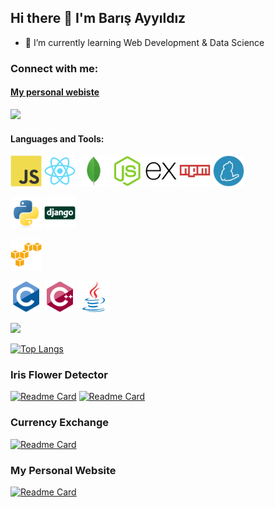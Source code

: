 ## Hi there 👋 I'm Barış Ayyıldız

- 🌱 I’m currently learning Web Development & Data Science

### Connect with me:
#### [My personal webiste](https://barisayyildiz.vercel.app/)
<a href="https://www.linkedin.com/in/bar%C4%B1%C5%9F-ayy%C4%B1ld%C4%B1z-627704174/">
  <img src="https://camo.githubusercontent.com/c8a9c5b414cd812ad6a97a46c29af67239ddaeae08c41724ff7d945fb4c047e5/68747470733a2f2f6564656e742e6769746875622e696f2f537570657254696e7949636f6e732f696d616765732f7376672f6c696e6b6564696e2e737667" width="50">
</a>  

#### Languages and Tools:
<!-- web dev-->
<img src="https://raw.githubusercontent.com/devicons/devicon/master/icons/javascript/javascript-original.svg" width="50"> <img src="https://raw.githubusercontent.com/devicons/devicon/master/icons/react/react-original.svg" width="50"> <img src="https://raw.githubusercontent.com/devicons/devicon/master/icons/mongodb/mongodb-original.svg" width="50"> <img src="https://raw.githubusercontent.com/devicons/devicon/master/icons/nodejs/nodejs-original.svg" width="50"> <img src="https://raw.githubusercontent.com/devicons/devicon/master/icons/express/express-original.svg" width="50"> <img src="https://raw.githubusercontent.com/devicons/devicon/9f4f5cdb393299a81125eb5127929ea7bfe42889/icons/npm/npm-original-wordmark.svg" width="50"> <img src="https://raw.githubusercontent.com/devicons/devicon/9f4f5cdb393299a81125eb5127929ea7bfe42889/icons/yarn/yarn-original.svg" width="50">

<!-- python -->
<img src="https://raw.githubusercontent.com/devicons/devicon/9f4f5cdb393299a81125eb5127929ea7bfe42889/icons/python/python-original.svg" width="50"> <img src="https://raw.githubusercontent.com/devicons/devicon/9f4f5cdb393299a81125eb5127929ea7bfe42889/icons/django/django-original.svg" width="50"> 

<!-- other -->
<img src="https://raw.githubusercontent.com/devicons/devicon/9f4f5cdb393299a81125eb5127929ea7bfe42889/icons/amazonwebservices/amazonwebservices-original.svg" width="50">

<!-- other languages -->
<img src="https://raw.githubusercontent.com/devicons/devicon/9f4f5cdb393299a81125eb5127929ea7bfe42889/icons/c/c-original.svg" width="50"> <img src="https://raw.githubusercontent.com/devicons/devicon/9f4f5cdb393299a81125eb5127929ea7bfe42889/icons/cplusplus/cplusplus-original.svg" width="50"> <img src="https://raw.githubusercontent.com/devicons/devicon/9f4f5cdb393299a81125eb5127929ea7bfe42889/icons/java/java-original.svg" width="50">


<img src="https://github-readme-stats.vercel.app/api?username=barisayyildiz&theme=dark&text_color=68B486&title_color=90B427&show_icons=true"> 

[![Top Langs](https://github-readme-stats.vercel.app/api/top-langs/?username=barisayyildiz&hide=html)](https://github.com/anuraghazra/github-readme-stats)

### Iris Flower Detector
[![Readme Card](https://github-readme-stats.vercel.app/api/pin/?username=barisayyildiz&repo=iris-detector-frontend)](https://github.com/barisayyildiz/iris-detector-frontend)
[![Readme Card](https://github-readme-stats.vercel.app/api/pin/?username=barisayyildiz&repo=iris-detector-backend)](https://github.com/barisayyildiz/iris-detector-backend)

### Currency Exchange
[![Readme Card](https://github-readme-stats.vercel.app/api/pin/?username=barisayyildiz&repo=Money-Exchange)](https://github.com/barisayyildiz/Money-Exchange)

### My Personal Website
[![Readme Card](https://github-readme-stats.vercel.app/api/pin/?username=barisayyildiz&repo=my-portfolio-page)](https://github.com/barisayyildiz/my-portfolio-page)

<!--
- 🔭 I’m currently working on ...
- 🌱 I’m currently learning ...
- 👯 I’m looking to collaborate on ...
- 🤔 I’m looking for help with ...
- 💬 Ask me about ...
- 📫 How to reach me: ...
- 😄 Pronouns: ...
- ⚡ Fun fact: ...
-->
